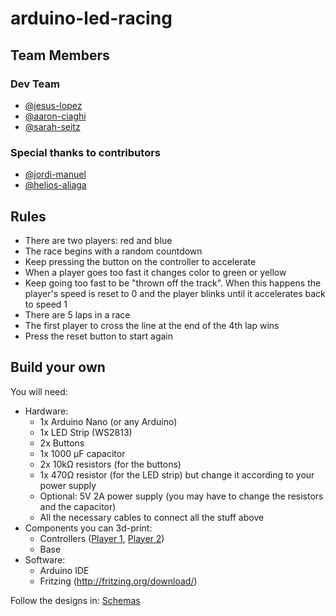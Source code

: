 # arduino-led-racing

## Team Members

### Dev Team

* [@jesus-lopez](https://source.xing.com/jesus-lopez)
* [@aaron-ciaghi](https://source.xing.com/aaron-ciaghi)
* [@sarah-seitz](https://source.xing.com/sarah-seitz)

### Special thanks to contributors

* [@jordi-manuel](https://source.xing.com/jordi-manuel)
* [@helios-aliaga](https://source.xing.com/helios-aliaga)

## Rules

* There are two players: red and blue
* The race begins with a random countdown
* Keep pressing the button on the controller to accelerate
* When a player goes too fast it changes color to green or yellow
* Keep going too fast to be "thrown off the track". When this happens the player's speed is reset to 0 and the player blinks until it accelerates back to speed 1
* There are 5 laps in a race
* The first player to cross the line at the end of the 4th lap wins
* Press the reset button to start again

## Build your own

You will need:

* Hardware:
  * 1x Arduino Nano (or any Arduino)
  * 1x LED Strip (WS2813)
  * 2x Buttons
  * 1x 1000 µF capacitor
  * 2x 10kΩ resistors (for the buttons)
  * 1x 470Ω resistor (for the LED strip) but change it according to your power supply
  * Optional: 5V 2A power supply (you may have to change the resistors and the capacitor)
  * All the necessary cables to connect all the stuff above
* Components you can 3d-print:
  * Controllers ([Player 1](https://source.xing.com/hackweek/arduino-led-racing/blob/master/3D/Player%201.stl), [Player 2](https://source.xing.com/hackweek/arduino-led-racing/blob/master/3D/Player%202.stl))
  * Base
* Software:
  * Arduino IDE
  * Fritzing (http://fritzing.org/download/)

Follow the designs in: [Schemas](./Schemas)
